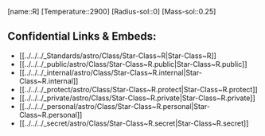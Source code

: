 ﻿---
confidential: public
isDeleted: false
isReadOnly: false
SpocWebEntityId: 28196
tags:
- astro/StarClass
type: StarClass
---

[name::R]
[Temperature::2900]
[Radius-sol::0]
[Mass-sol::0.25]




## Confidential Links & Embeds: 
- [[../../../_Standards/astro/Class/Star-Class~R|Star-Class~R]] 
- [[../../../_public/astro/Class/Star-Class~R.public|Star-Class~R.public]] 
- [[../../../_internal/astro/Class/Star-Class~R.internal|Star-Class~R.internal]] 
- [[../../../_protect/astro/Class/Star-Class~R.protect|Star-Class~R.protect]] 
- [[../../../_private/astro/Class/Star-Class~R.private|Star-Class~R.private]] 
- [[../../../_personal/astro/Class/Star-Class~R.personal|Star-Class~R.personal]] 
- [[../../../_secret/astro/Class/Star-Class~R.secret|Star-Class~R.secret]]

